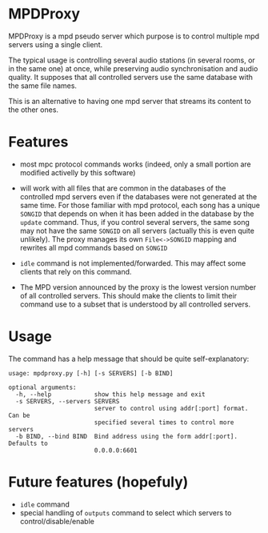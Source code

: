 MPDProxy
========

MPDProxy is a mpd pseudo server which purpose is to control multiple
mpd servers using a single client.

The typical usage is controlling several audio stations (in several
rooms, or in the same one) at once, while preserving audio
synchronisation and audio quality. It supposes that all controlled
servers use the same database with the same file names.

This is an alternative to having one mpd server that streams its
content to the other ones.

Features
========

- most mpc protocol commands works (indeed, only a small portion are
  modified activelly by this software)

- will work with all files that are common in the databases of the
  controlled mpd servers even if the databases were not generated at
  the same time. For those familiar with mpd protocol, each song has a
  unique `SONGID` that depends on when it has been added in the database
  by the `update` command. Thus, if you control several servers, the
  same song may not have the same `SONGID` on all servers (actually this is
  even quite unlikely). The proxy manages its own `File<->SONGID` mapping
  and rewrites all mpd commands based on `SONGID`

- `idle` command is not implemented/forwarded. This may affect some
  clients that rely on this command.

- The MPD version announced by the proxy is the lowest version number
  of all controlled servers. This should make the clients to limit
  their command use to a subset that is understood by all controlled
  servers.

Usage
=====

The command has a help message that should be quite self-explanatory:

    usage: mpdproxy.py [-h] [-s SERVERS] [-b BIND]
    
    optional arguments:
      -h, --help            show this help message and exit
      -s SERVERS, --servers SERVERS
                            server to control using addr[:port] format. Can be
                            specified several times to control more servers
      -b BIND, --bind BIND  Bind address using the form addr[:port]. Defaults to
                            0.0.0.0:6601

Future features (hopefuly)
==========================
- `idle` command
- special handling of `outputs` command to select which servers to control/disable/enable

